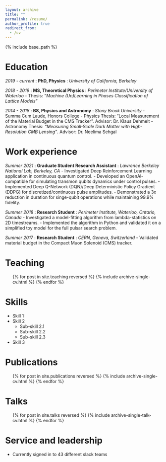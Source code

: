 ```yaml
---
layout: archive
title: ""
permalink: /resume/
author_profile: true
redirect_from:
  - /cv
---
```


{% include base_path %}

Education
======
*2019 - current*
: **PhD, Physics**
:   *University of California, Berkeley*


*2018 - 2019*
:   **MS, Theoretical Physics**
:   *Perimeter Institute/University of Waterloo*
    - Thesis: *”Machine (Un)Learning in Phases Classification of Lattice Models"*

*2014 - 2018*
:   **BS, Physics and Astronomy**
:   *Stony Brook University*
    - Summa Cum Laude, Honors College
    - Physics Thesis: “Local Measurement of the Material Budget in the CMS Tracker”. Advisor: Dr. Klaus Dehmelt
    - Astronomy Thesis: *“Measuring Small‐Scale Dark Matter with High‐Resolution CMB Lensing”*. Advisor: Dr. Neelima Sehgal

Work experience
======
*Summer 2021*
:   **Graduate Student Research Assistant**
:   *Lawrence Berkeley National Lab, Berkeley, CA*
    - Investigated Deep Reinforcement Learning application in continuous quantum control.
    - Developed an OpenAI‐compatible for simulating transmon qubits dynamics under control pulses.
    - Implemented Deep Q-Network (DQN)/Deep Deterministic Policy Gradient (DDPG) for discretized/continuous pulse amplitudes.
    - Demonstrated a 3x reduction in duration for singe-qubit operations while maintaining 99.9% fidelity.

*Summer 2018*
:   **Research Student**
:   *Perimeter Institute, Waterloo, Ontario, Canada*
    - Investigated a model-fitting algorithm from lambda-statistics on 2D timestreams.
    - Implemented the algorithm in Python and validated it on a simplified toy model for the full pulsar search problem.

*Summer 2017*
:   **Research Student**
:   *CERN, Geneva, Switzerland*
    - Validated material budget in the Compact Muon Solenoid (CMS) tracker.

Teaching
======
  <ul>{% for post in site.teaching reversed %}
    {% include archive-single-cv.html %}
  {% endfor %}</ul>
  
Skills
======
* Skill 1
* Skill 2
  * Sub-skill 2.1
  * Sub-skill 2.2
  * Sub-skill 2.3
* Skill 3

Publications
======
  <ul>{% for post in site.publications reversed %}
    {% include archive-single-cv.html %}
  {% endfor %}</ul>
  
Talks
======
  <ul>{% for post in site.talks reversed %}
    {% include archive-single-talk-cv.html  %}
  {% endfor %}</ul>
  
  
Service and leadership
======
* Currently signed in to 43 different slack teams
